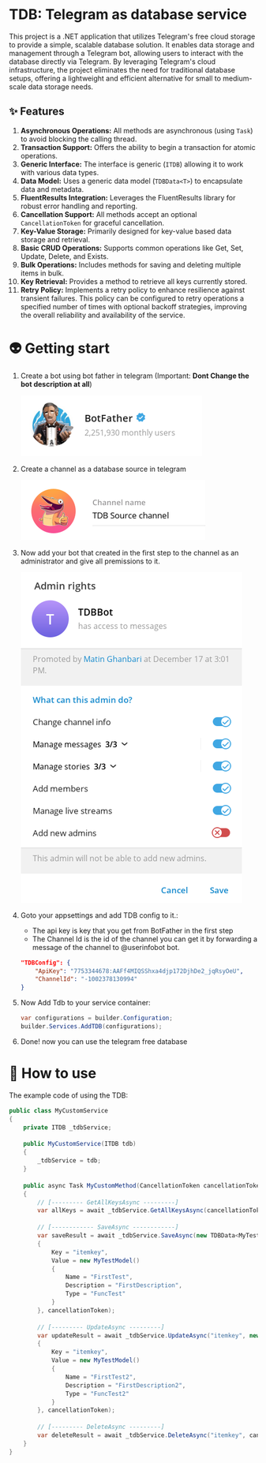 # TDB: Telegram as database service
This project is a .NET application that utilizes Telegram's free cloud storage to provide a simple, scalable database solution. It enables data storage and management through a Telegram bot, allowing users to interact with the database directly via Telegram. By leveraging Telegram's cloud infrastructure, the project eliminates the need for traditional database setups, offering a lightweight and efficient alternative for small to medium-scale data storage needs.

## ✨ Features

1. **Asynchronous Operations:** All methods are asynchronous (using `Task`) to avoid blocking the calling thread.
1. **Transaction Support:** Offers the ability to begin a transaction for atomic operations.
1. **Generic Interface:** The interface is generic (`ITDB`) allowing it to work with various data types.
1. **Data Model:** Uses a generic data model (`TDBData<T>`) to encapsulate data and metadata.
1. **FluentResults Integration:** Leverages the FluentResults library for robust error handling and reporting.
1. **Cancellation Support:** All methods accept an optional `CancellationToken` for graceful cancellation.
1. **Key-Value Storage:** Primarily designed for key-value based data storage and retrieval.
1. **Basic CRUD Operations:** Supports common operations like Get, Set, Update, Delete, and Exists.
1. **Bulk Operations:** Includes methods for saving and deleting multiple items in bulk.
1. **Key Retrieval:** Provides a method to retrieve all keys currently stored.
1. **Retry Policy:** Implements a retry policy to enhance resilience against transient failures. This policy can be configured to retry operations a specified number of times with optional backoff strategies, improving the overall reliability and availability of the service.

# 👽 Getting start
1. Create a bot using bot father in telegram (Important: **Dont Change the bot description at all**)

    ![botfather](https://raw.githubusercontent.com/MatinGhanbari/TelegramAsDatabase/refs/heads/main/assets/images/botfather.png)
2. Create a channel as a database source in telegram
    
    ![channel](https://raw.githubusercontent.com/MatinGhanbari/TelegramAsDatabase/refs/heads/main/assets/images/channel.png)
3. Now add your bot that created in the first step to the channel as an administrator and give all premissions to it.
    
    ![channel](https://raw.githubusercontent.com/MatinGhanbari/TelegramAsDatabase/refs/heads/main/assets/images/adminrights.png)
4. Goto your appsettings and add TDB config to it.:
    - The api key is key that you get from BotFather in the first step
    - The Channel Id is the id of the channel you can get it by forwarding a message of the channel to @userinfobot bot.
    ```json
    "TDBConfig": {
        "ApiKey": "7753344678:AAFf4MIQSShxa4djp172DjhDe2_jqRsyOeU",
        "ChannelId": "-1002378130994"
    }
    ```
5. Now Add Tdb to your service container:

    ```csharp
    var configurations = builder.Configuration;
    builder.Services.AddTDB(configurations);
    ```

6. Done! now you can use the telegram free database

# 🚀 How to use
The example code of using the TDB:
```csharp
public class MyCustomService
{
    private ITDB _tdbService;

    public MyCustomService(ITDB tdb)
    {
        _tdbService = tdb;
    }

    public async Task MyCustomMethod(CancellationToken cancellationToken)
    {
        // [--------- GetAllKeysAsync ---------]
        var allKeys = await _tdbService.GetAllKeysAsync(cancellationToken);

        // [------------ SaveAsync ------------]
        var saveResult = await _tdbService.SaveAsync(new TDBData<MyTestModel>()
        {
            Key = "itemkey",
            Value = new MyTestModel()
            {
                Name = "FirstTest",
                Description = "FirstDescription",
                Type = "FuncTest"
            }
        }, cancellationToken);

        // [--------- UpdateAsync ---------]
        var updateResult = await _tdbService.UpdateAsync("itemkey", new TDBData<MyTestModel>()
        {
            Key = "itemkey",
            Value = new MyTestModel()
            {
                Name = "FirstTest2",
                Description = "FirstDescription2",
                Type = "FuncTest2"
            }
        }, cancellationToken);

        // [--------- DeleteAsync ---------]
        var deleteResult = await _tdbService.DeleteAsync("itemkey", cancellationToken);
    }
}
```
